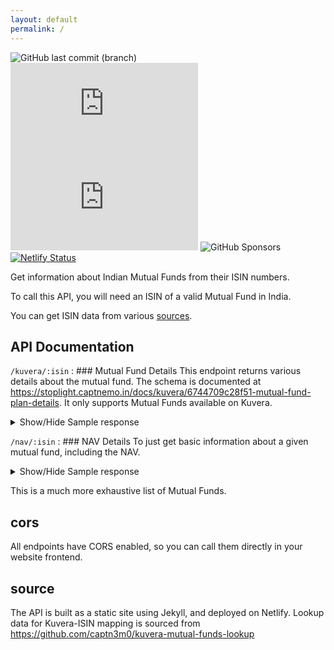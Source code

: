 ```yaml
---
layout: default
permalink: /
---
```

![GitHub last commit (branch)](https://img.shields.io/github/last-commit/captn3m0/mf.captnemo.in/main) ![GitHub code size in bytes](https://img.shields.io/github/languages/code-size/captn3m0/mf.captnemo.in) ![GitHub](https://img.shields.io/github/license/captn3m0/mf.captnemo.in) ![GitHub Sponsors](https://img.shields.io/github/sponsors/captn3m0) [![Netlify Status](https://api.netlify.com/api/v1/badges/81a9df69-6c56-416e-89f4-a252dd94da1f/deploy-status)](https://app.netlify.com/sites/mf-captnemo/deploys)

Get information about Indian Mutual Funds from their ISIN numbers.

To call this API, you will need an ISIN of a valid Mutual Fund in India.

You can get ISIN data from various [sources](https://github.com/captn3m0/india-isin-data#alternative-sources).

## API Documentation

`/kuvera/:isin`
: ### Mutual Fund Details
This endpoint returns various details about the mutual fund. The schema is documented at <https://stoplight.captnemo.in/docs/kuvera/6744709c28f51-mutual-fund-plan-details>. It only supports Mutual Funds available on Kuvera.
  <details>
  <summary markdown='span'>Show/Hide Sample response
  </summary>
  ```json
[
    {
        "ISIN": "INF843K01FC8",
        "aum": 4118,
        "category": "Debt - Bonds",
        "channel_partner_code": "118PSD1",
        "code": "EDPSD1-GR",
        "crisil_rating": "Moderate Risk",
        "detail_info": "https://www.edelweissmf.com/Download/scheme-information-document.aspx",
        "direct": "Y",
        "expense_ratio": "0.34",
        "expense_ratio_date": "2022-04-30",
        "face_value": null,
        "fund_category": "Banking and PSU Fund",
        "fund_house": "EDELWEISSMUTUALFUND_MF",
        "fund_manager": "Dhawal Dalal; Rahul Dedhia",
        "fund_name": "EDELWEISS Mutual Fund",
        "fund_rating": 5,
        "fund_rating_date": "2022-04-30",
        "fund_type": "Debt",
        "insta_redeem_max_amount": 0.0,
        "insta_redeem_min_amount": 0.0,
        "instant": "N",
        "investment_objective": "YOLO",
        "jan_31_nav": 14.3672,
        "last_nav": {
            "date": "2022-05-30",
            "nav": 20.1379
        },
        "lock_in_period": 0,
        "lump_available": "Y",
        "lump_max": 10000000000000.0,
        "lump_min": 5000.0,
        "lump_min_additional": 500.0,
        "lump_multiplier": 1.0,
        "maturity_type": "Open Ended",
        "name": "Edelweiss Banking & PSU Debt Growth Direct Plan",
        "nav": {
            "date": "2022-05-31",
            "nav": 20.1021
        },
        "plan": "GROWTH",
        "portfolio_turnover": null,
        "redemption_allowed": "Y",
        "redemption_amount_minimum": 500.0,
        "redemption_amount_multiple": 1.0,
        "redemption_quantity_minimum": 0.001,
        "redemption_quantity_multiple": 0.001,
        "reinvestment": "Z",
        "returns": {
            "date": "2022-05-31",
            "inception": 8.34477,
            "week_1": 0.07816,
            "year_1": 1.7323,
            "year_3": 7.81226,
            "year_5": 7.75483
        },
        "short_code": "edelweiss",
        "short_name": "Edelweiss Banking & PSU Debt",
        "sip_available": "Y",
        "sip_dates": ["1","2"],
        "sip_max": 999999999.0,
        "sip_maximum_gap": 60,
        "sip_min": 500.0,
        "sip_multiplier": 1.0,
        "sips": [
            {
                "sip_dates": ["1","2"],
                "sip_frequency": "MONTHLY",
                "sip_maximum_gap": "60",
                "sip_minimum_gap": "0"
            },
            {
                "sip_dates": ["1","2"],
                "sip_frequency": "QUARTERLY",
                "sip_maximum_gap": "100",
                "sip_minimum_gap": "0"
            }
        ],
        "slug": "edelweiss-banking-psu-debt-growth--EDPSD1-GR",
        "start_date": "2013-09-13",
        "stp_flag": "Y",
        "switch_allowed": "Y",
        "swp_flag": "Y",
        "tags": [
            "top_rated"
        ],
        "tax_period": 1095,
        "upsizecode_sip_dates": ["1","2"],
        "volatility": 2.67079
    }
]
```
  </details>

`/nav/:isin`
: ### NAV Details
To just get basic information about a given mutual fund, including the NAV.
  <details>
  <summary markdown='span'>Show/Hide Sample response
  </summary>
  ```json
  {
    "ISIN": "INF843K01FC8",
    "name": "Edelweiss Banking and PSU Debt Fund - Direct Plan - Growth Option",
    "nav": 20.1021,
    "date": "2022-05-31"
  }
  ```
  </details>

This is a much more exhaustive list of Mutual Funds.

## cors

All endpoints have CORS enabled, so you can call them directly in your website frontend.

## source

The API is built as a static site using Jekyll, and deployed on Netlify.
Lookup data for Kuvera-ISIN mapping is sourced from https://github.com/captn3m0/kuvera-mutual-funds-lookup